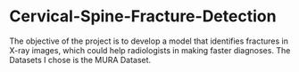 # Cervical-Spine-Fracture-Detection

The objective of the project is to develop a model that identifies fractures in X-ray images, which could help radiologists in making faster diagnoses.
The Datasets I chose is the MURA Dataset.
